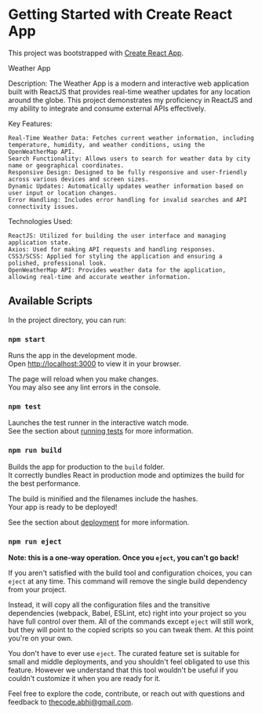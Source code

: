 # Getting Started with Create React App

This project was bootstrapped with [Create React App](https://github.com/facebook/create-react-app).

Weather App

Description: The Weather App is a modern and interactive web application built with ReactJS that provides real-time weather updates for any location around the globe. This project demonstrates my proficiency in ReactJS and my ability to integrate and consume external APIs effectively.

Key Features:

    Real-Time Weather Data: Fetches current weather information, including temperature, humidity, and weather conditions, using the OpenWeatherMap API.
    Search Functionality: Allows users to search for weather data by city name or geographical coordinates.
    Responsive Design: Designed to be fully responsive and user-friendly across various devices and screen sizes.
    Dynamic Updates: Automatically updates weather information based on user input or location changes.
    Error Handling: Includes error handling for invalid searches and API connectivity issues.

Technologies Used:

    ReactJS: Utilized for building the user interface and managing application state.
    Axios: Used for making API requests and handling responses.
    CSS3/SCSS: Applied for styling the application and ensuring a polished, professional look.
    OpenWeatherMap API: Provides weather data for the application, allowing real-time and accurate weather information.

## Available Scripts

In the project directory, you can run:

### `npm start`

Runs the app in the development mode.\
Open [http://localhost:3000](http://localhost:3000) to view it in your browser.

The page will reload when you make changes.\
You may also see any lint errors in the console.

### `npm test`

Launches the test runner in the interactive watch mode.\
See the section about [running tests](https://facebook.github.io/create-react-app/docs/running-tests) for more information.

### `npm run build`

Builds the app for production to the `build` folder.\
It correctly bundles React in production mode and optimizes the build for the best performance.

The build is minified and the filenames include the hashes.\
Your app is ready to be deployed!

See the section about [deployment](https://facebook.github.io/create-react-app/docs/deployment) for more information.

### `npm run eject`

**Note: this is a one-way operation. Once you `eject`, you can't go back!**

If you aren't satisfied with the build tool and configuration choices, you can `eject` at any time. This command will remove the single build dependency from your project.

Instead, it will copy all the configuration files and the transitive dependencies (webpack, Babel, ESLint, etc) right into your project so you have full control over them. All of the commands except `eject` will still work, but they will point to the copied scripts so you can tweak them. At this point you're on your own.

You don't have to ever use `eject`. The curated feature set is suitable for small and middle deployments, and you shouldn't feel obligated to use this feature. However we understand that this tool wouldn't be useful if you couldn't customize it when you are ready for it.

Feel free to explore the code, contribute, or reach out with questions and feedback to thecode.abhi@gmail.com.

